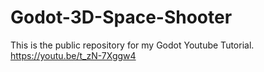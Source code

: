 # Godot-3D-Space-Shooter
This is the public repository for my Godot Youtube Tutorial.
https://youtu.be/t_zN-7Xggw4

